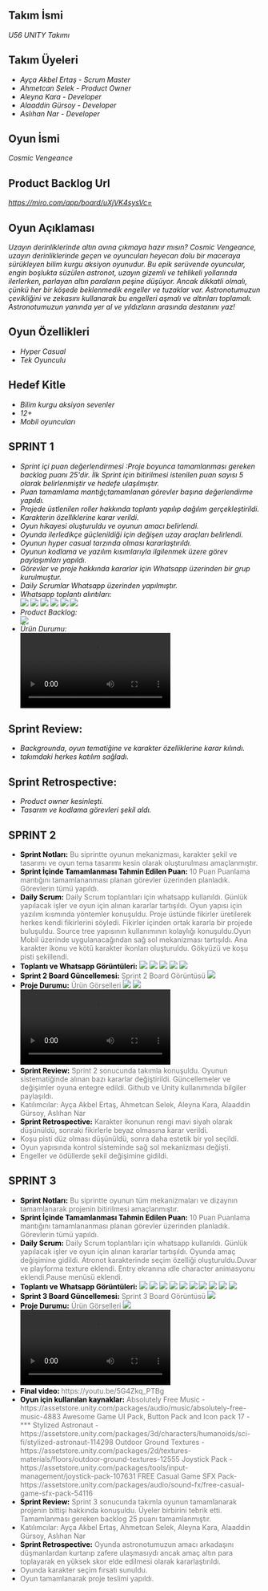 
<h2>Takım İsmi</h2>
<p><i>U56 UNITY Takımı</i></p>

<h2>Takım Üyeleri</h2>
<ul>
  <li><i>Ayça Akbel Ertaş - Scrum Master</i></li>
  <li><i>Ahmetcan Selek - Product Owner</i></li>
  <li><i>Aleyna Kara - Developer</i></li>
  <li><i>Alaaddin Gürsoy - Developer</i></li>
  <li><i>Aslıhan Nar - Developer</i></li>
</ul>

<h2>Oyun İsmi</h2>
<p><i>Cosmic Vengeance</i></p>

<h2>Product Backlog Url</h2>
<p><i><a href="https://miro.com/app/board/uXjVK4sysVc=">https://miro.com/app/board/uXjVK4sysVc=</a></i></p>

<h2>Oyun Açıklaması</h2>
<p><i>Uzayın derinliklerinde altın avına çıkmaya hazır mısın?  Cosmic Vengeance, uzayın derinliklerinde geçen ve oyuncuları heyecan dolu bir maceraya sürükleyen bilim kurgu aksiyon oyunudur. Bu epik serüvende oyuncular, engin boşlukta süzülen astronot, uzayın gizemli ve tehlikeli yollarında ilerlerken, parlayan altın paraların peşine düşüyor. Ancak dikkatli olmalı, çünkü her bir köşede beklenmedik engeller ve tuzaklar var. Astronotumuzun çevikliğini ve zekasını kullanarak bu engelleri aşmalı ve altınları toplamalı. Astronotumuzun yanında yer al ve yıldızların arasında destanını yaz!</i></p>

<h2>Oyun Özellikleri</h2>
<ul>
  <li><i>Hyper Casual</i></li>
  <li><i>Tek Oyunculu</i></li>
</ul>

<h2>Hedef Kitle</h2>
<ul>
  <li><i>Bilim kurgu aksiyon sevenler</i></li>
  <li><i>12+</i></li>
  <li><i>Mobil oyuncuları</i></li>
</ul>
<h2>SPRINT 1</h2>
<ul>
  <li><i>Sprint içi puan değerlendirmesi :Proje boyunca tamamlanması gereken backlog puanı 25'dir. İlk Sprint için bitirilmesi istenilen puan sayısı 5 olarak belirlenmiştir ve hedefe ulaşılmıştır. </i></li>
  <li><i>Puan tamamlama mantığı;tamamlanan görevler başına değerlendirme yapıldı.</i></li>
  <li><i>Projede üstlenilen roller hakkında toplantı yapılıp dağılım gerçekleştirildi.</i></li>
  <li><i>Karakterin özelliklerine karar verildi.</i></li>
  <li><i>Oyun hikayesi oluşturuldu ve oyunun amacı belirlendi.</i></li>
  <li><i>Oyunda ilerledikçe güçlenildiği için değişen uzay araçları belirlendi.</i></li>
  <li><i>Oyunun hyper casual tarzında olması kararlaştırıldı.</i></li>
  <li><i>Oyunun kodlama ve yazılım kısımlarıyla ilgilenmek üzere görev paylaşımları yapıldı.</i></li>
  <li><i>Görevler ve proje hakkında kararlar için Whatsapp üzerinden bir grup kurulmuştur.</i></li>
  <li><i>Daily Scrumlar Whatsapp üzerinden yapılmıştır.</i>
  <li><i>Whatsapp toplantı alıntıları: </i></li>
  <img src="https://github.com/CaramelMisto/OUA-GROUP-56/assets/138470955/798e08cd-59b7-400f-9ade-f5d5bfd5e4f8" width="auto">
  <img src="https://github.com/CaramelMisto/OUA-GROUP-56/assets/138470955/25321651-fdec-4e7f-ab3e-df42f15f3ad5" width="auto">
  <img src="https://github.com/CaramelMisto/OUA-GROUP-56/assets/138470955/bb0e31a5-7d4b-4687-bd03-e4f2860ac435" width="auto">
  <img src="https://github.com/CaramelMisto/OUA-GROUP-56/assets/138470955/1f438189-72f0-4f6e-a78c-667d71411081" width="auto">
  <img src="https://github.com/CaramelMisto/OUA-GROUP-56/assets/138470955/9157b5db-8025-417c-ab15-4ca3abfd5972" width="auto">
  <img src="https://github.com/CaramelMisto/OUA-GROUP-56/assets/138470955/02630460-8a83-49e4-a038-8936866d7e52" width="auto">
  <li><i>Product Backlog: </i></li>
  <img src="https://github.com/CaramelMisto/OUA-GROUP-56/assets/138470955/56fef4bc-01ce-4559-9a70-54780c8b3e6a" width="auto">

  <li><i>Ürün Durumu: </i></li>
  <video controls source src="https://github.com/CaramelMisto/OUA-GROUP-56/assets/138470955/65fb75b2-2c21-4338-b3e6-3b773899af59"</video>
  <img src="https://github.com/CaramelMisto/OUA-GROUP-56/assets/138470955/08f420c7-7b6f-4392-aa72-2d5261e79083" width="auto">
  </ul>
    
  <h2>Sprint Review:</h2>
<ul>
  <li><i>Backgrounda, oyun tematiğine ve karakter özelliklerine karar kılındı. </i></li>
  <li><i>takımdaki herkes katılım sağladı. </i></li>
</ul>

  <h2>Sprint Retrospective:</h2>
  <ul>
  <li><i>Product owner kesinleşti. </i></li>
  <li><i>Tasarım ve kodlama görevleri şekil aldı. </i></li>
  </ul>

<h2>SPRINT 2</h2>
<ul>
  <li>
    <strong style="color: #000000;">Sprint Notları:</strong>
    <span style="color: #777777;">Bu siprintte oyunun mekanizması, karakter şekil ve tasarımı ve oyun tema tasarımı kesin olarak oluşturulması amaçlanmıştır.</span>
  </li>
  <li>
    <strong style="color: #000000;">Sprint İçinde Tamamlanması Tahmin Edilen Puan:</strong>
    <span style="color: #777777;">10 Puan</span>
    <span style="color: #777777;">Puanlama mantığını tamamlananması planan görevler üzerinden planladık. Görevlerin tümü yapıldı.</span>
  </li>
  <li><strong style="color: #000000;">Daily Scrum:</strong>
    <span style="color: #777777;">Daily Scrum toplantıları için whatsapp kullanıldı. Günlük yapılacak işler ve oyun için alınan kararlar tartışıldı. Oyun yapısı için yazılım kısmında yöntemler konuşuldu. Proje üstünde fikirler üretilerek herkes kendi fikirlerini söyledi. Fikirler içinden ortak kararla bir projede buluşuldu. Source tree yapısının kullanımının kolaylığı konuşuldu.Oyun Mobil üzerinde uygulanacağından sağ sol mekanizması tartışıldı. Ana karakter ikonu ve kötü karakter ikonları oluşturuldu. Gökyüzü ve koşu pisti şekillendi.</span> </li>
  <li>  
  <strong style="color: #000000;">Toplantı ve Whatsapp Görüntüleri:</strong>
  <img src="https://github.com/user-attachments/assets/83d5993d-6d56-442b-b3d3-8a7d6a62cc66" width="auto">
  <img src="https://github.com/user-attachments/assets/dc64d559-ae66-4e2d-b0d0-73e31266f8d7" width="auto">
  <img src="https://github.com/user-attachments/assets/741ad090-8344-48ef-9a86-8de472909287" width="auto">
  <img src="https://github.com/user-attachments/assets/8f62642d-2dbb-48fa-b8ff-dcb0b8c5f54d" width="auto">
  <img src="https://github.com/user-attachments/assets/b31b3127-3368-4953-a3ba-c4bc25d4f6ed" width="auto">  
</li>
   <li>
    <strong style="color: #000000;">Sprint 2 Board Güncellemesi:</strong>
    <span style="color: #777777;">Sprint 2 Board Görüntüsü</span>
    <img src="https://github.com/user-attachments/assets/b22580f6-ee41-42f8-8325-69dfc8b61eaf" width="auto">  
  </li>
  <li>
    <strong style="color: #000000;">Proje Durumu:</strong>
    <span style="color: #777777;">Ürün Görselleri</span>
    <img src="https://github.com/user-attachments/assets/120729e6-f541-49ea-8a0c-9eb9ec7241c4"= width="auto">
    <img src="https://github.com/user-attachments/assets/e472001a-4eea-446f-9e36-ab32da63fd7d"width="auto">  
    <video controls source src="https://github.com/user-attachments/assets/93e3422e-d4a7-41c2-8c37-0b4d5618f72d"</video>
  </li>
     <li>
    <strong style="color: #000000;">Sprint Review:</strong>
    <span style="color: #777777;"> Sprint 2 sonucunda takımla konuşuldu. Oyunun sistematiğinde alınan bazı kararlar değiştirildi. Güncellemeler ve değişimler oyuna entegre edildi. Github ve Unity kullanımında bilgiler paylaşıldı.</span>
    <li><span style="color: #777777;">Katılımcılar: Ayça Akbel Ertaş, Ahmetcan Selek, Aleyna Kara, Alaaddin Gürsoy, Aslıhan Nar</span></li>   
  </li>
   </li>
     <li>
    <strong style="color: #000000;">Sprint Retrospective:</strong>
    <span style="color: #777777;"> Karakter ikonunun rengi mavi siyah olarak düşünüldü, sonraki fikirlerle beyaz olmasına karar verildi. </span>
    <li><span style="color: #777777;">Koşu pisti düz olması düşünüldü, sonra daha estetik bir yol seçildi.</span></li> 
    <li><span style="color: #777777;">Oyun yapısında kontrol sisteminde sağ sol mekanizması değişti.</span></li> 
    <li><span style="color: #777777;">Engeller ve ödüllerde şekil değişimine gidildi.</span></li> 
  </li>
</ul>

<h2>SPRINT 3</h2>
<ul>
  <li>
    <strong style="color: #000000;">Sprint Notları:</strong>
    <span style="color: #777777;">Bu siprintte oyunun tüm mekanizmaları ve dizaynın tamamlanarak projenin bitirilmesi amaçlanmıştır.</span>
  </li>
  <li>
    <strong style="color: #000000;">Sprint İçinde Tamamlanması Tahmin Edilen Puan:</strong>
    <span style="color: #777777;">10 Puan</span>
    <span style="color: #777777;">Puanlama mantığını tamamlananması planan görevler üzerinden planladık. Görevlerin tümü yapıldı.</span>
  </li>
  <li><strong style="color: #000000;">Daily Scrum:</strong>
    <span style="color: #777777;">Daily Scrum toplantıları için whatsapp kullanıldı. Günlük yapılacak işler ve oyun için alınan kararlar tartışıldı. Oyunda amaç değişimine gidildi. Atronot karakterinde seçim özelliği oluşturuldu.Duvar ve playforma texture eklendi. Entry ekranına ıdle character animasyonu eklendi.Pause menüsü eklendi.</span> </li>
  <li>  
  <strong style="color: #000000;">Toplantı ve Whatsapp Görüntüleri:</strong>
  <img src="https://github.com/user-attachments/assets/eb517445-c939-49f4-ad80-d83e21d938de" width="auto">
  <img src="https://github.com/user-attachments/assets/2b48fdf4-bfbe-4bc1-9b78-ff861304a3e3" width="auto">
  <img src="https://github.com/user-attachments/assets/5bfa5712-2c82-4d15-80e2-1730aaaa29e7" width="auto">
  <img src="https://github.com/user-attachments/assets/676491b2-3239-4912-9916-3bbde460fea7" width="auto">
  <img src="https://github.com/user-attachments/assets/e8f682ce-9fda-4e81-9e75-2d572acd6025" width="auto">   
  <img src="https://github.com/user-attachments/assets/bb5001dc-d910-4311-b19f-503788acd40b" width="auto">
  <img src="https://github.com/user-attachments/assets/80abf823-c1a7-4c27-9872-7e32754a1210" width="auto">
  <img src="https://github.com/user-attachments/assets/3e1da7e7-a861-482a-ab84-dc5541c6441e" width="auto">
  <img src="https://github.com/user-attachments/assets/778a0af6-6d40-4e8e-9cbc-367a4a377b39" width="auto">
  <img src="https://github.com/user-attachments/assets/62836473-c179-4fa0-a4df-b5956db74e45" width="auto">
</li>
   <li>
    <strong style="color: #000000;">Sprint 3 Board Güncellemesi:</strong>
    <span style="color: #777777;">Sprint 3 Board Görüntüsü</span>
    <img src="https://github.com/user-attachments/assets/e9c5d89e-1a60-493c-8f4d-9ec3ee58a0b1" width="auto">  
  </li>
  <li>
    <strong style="color: #000000;">Proje Durumu:</strong>
    <span style="color: #777777;">Ürün Görselleri</span>
    <img src="https://github.com/user-attachments/assets/e12a01d0-d07b-4748-b60a-7a2b2e920fa7"= width="auto">
    <video controls source src="https://github.com/user-attachments/assets/e140c897-307c-48c2-bdcd-02f84bba6f1d"</video>
  </li>
      <li>
    <strong style="color: #000000;">Final video: </strong>
    <span style="color: #777777;">https://youtu.be/5G4Zkq_PTBg</span>
  </li>
      <li>
    <strong style="color: #000000;">Oyun için kullanılan kaynaklar:</strong>
    <span style="color: #777777;">Absolutely Free Music -https://assetstore.unity.com/packages/audio/music/absolutely-free-music-4883</span>
    <span style="color: #777777;">Awesome Game UI Pack, Button Pack and Icon pack 17 - ***</span>
    <span style="color: #777777;">Stylized Astronaut - https://assetstore.unity.com/packages/3d/characters/humanoids/sci-fi/stylized-astronaut-114298 </span>
    <span style="color: #777777;">Outdoor Ground Textures - https://assetstore.unity.com/packages/2d/textures-materials/floors/outdoor-ground-textures-12555</span>
    <span style="color: #777777;">Joystick Pack - https://assetstore.unity.com/packages/tools/input-management/joystick-pack-107631</span>
    <span style="color: #777777;">FREE Casual Game SFX Pack- https://assetstore.unity.com/packages/audio/sound-fx/free-casual-game-sfx-pack-54116 </span>   
  </li>
     <li>
    <strong style="color: #000000;">Sprint Review:</strong>
    <span style="color: #777777;"> Sprint 3 sonucunda takımla oyunun tamamlanarak projenin bittişi hakkında konuşuldu. Üyeler birbirini tebrik etti.</span>
    <span style="color: #777777;"> Tamamlanması gereken backlog 25 puanı tamamlanmıştır.</span>  
    <li><span style="color: #777777;">Katılımcılar: Ayça Akbel Ertaş, Ahmetcan Selek, Aleyna Kara, Alaaddin Gürsoy, Aslıhan Nar</span></li>   
  </li>
   </li>
     <li>
    <strong style="color: #000000;">Sprint Retrospective:</strong>
    <span style="color: #777777;"> Oyunda astronotumuzun amacı arkadaşını düşmanlardan kurtarıp zafere ulaşmasıydı ancak amaç altın para toplayarak en yüksek skor elde edilmesi olarak kararlaştırıldı.  </span>
    <li><span style="color: #777777;">Oyunda karakter seçim fırsatı sunuldu.</span></li> 
    <li><span style="color: #777777;">Oyun tamamlanarak proje teslimi yapıldı.</span></li> 
  </li>
</ul>
